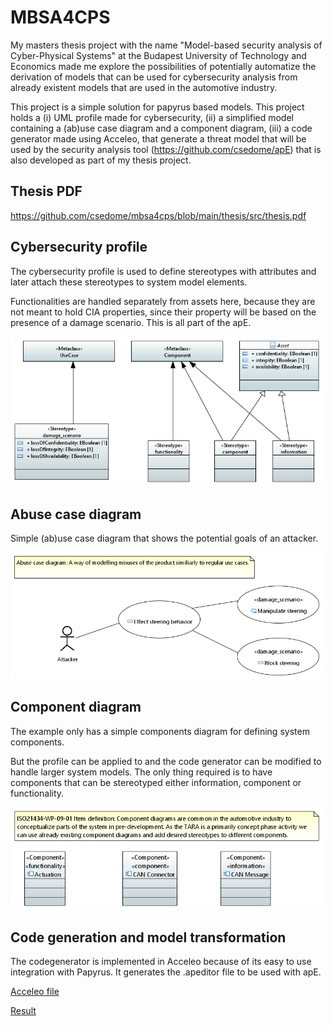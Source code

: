 # MBSA4CPS
My masters thesis project with the name "Model-based security analysis of Cyber-Physical Systems" at the Budapest University of Technology and Economics made me explore the possibilities of potentially automatize the derivation of models that can be used for cybersecurity analysis from already existent models that are used in the automotive industry.

This project is a simple solution for papyrus based models. This project holds a (i) UML profile made for cybersecurity, (ii) a simplified model containing a (ab)use case diagram and a component diagram, (iii) a code generator made using Acceleo, that generate a threat model that will be used by the security analysis tool (https://github.com/csedome/apE) that is also developed as part of my thesis project.

## Thesis PDF

https://github.com/csedome/mbsa4cps/blob/main/thesis/src/thesis.pdf

## Cybersecurity profile

The cybersecurity profile is used to define stereotypes with attributes and later attach these stereotypes to system model elements.

Functionalities are handled separately from assets here, because they are not meant to hold CIA properties, since their property will be based on the presence of a damage scenario. This is all part of the apE. 

<p><img src="resources/profile_diagram.PNG" width="500">

## Abuse case diagram

Simple (ab)use case diagram that shows the potential goals of an attacker.

<p><img src="resources/abuse_case_diagram.PNG" width="500">

## Component diagram

The example only has a simple components diagram for defining system components.

But the profile can be applied to and the code generator can be modified to handle larger system models. The only thing required is to have components that can be stereotyped either information, component or functionality.

<p><img src="resources/item_definition_diagram.PNG" width="500">

## Code generation and model transformation

The codegenerator is implemented in Acceleo because of its easy to use integration with Papyrus. 
It generates the .apeditor file to be used with apE. 

[Acceleo file](workspace/hu.bme.mit.thesis.tmgen/src/hu/bme/mit/thesis/tmgen/main/generate.mtl)

[Result](workspace/hu.bme.mit.thesis.tmgen/generated/Actuation.apeditor)
